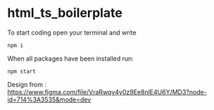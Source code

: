 # html_ts_boilerplate
To start coding open your terminal and write
```
npm i
```

When all packages have been installed run:
```
npm start
```
Design from : https://www.figma.com/file/VraRwqy4y0z9Ee8nlE4U6Y/MD3?node-id=714%3A3535&mode=dev
